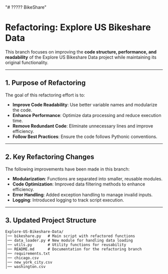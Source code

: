 "# ????? BikeShare" 
# Refactoring: Explore US Bikeshare Data  

This branch focuses on improving the **code structure, performance, and readability** of the Explore US Bikeshare Data project while maintaining its original functionality.  

---

## **1. Purpose of Refactoring**  
The goal of this refactoring effort is to:  

- **Improve Code Readability**: Use better variable names and modularize the code.  
- **Enhance Performance**: Optimize data processing and reduce execution time.  
- **Remove Redundant Code**: Eliminate unnecessary lines and improve efficiency.  
- **Follow Best Practices**: Ensure the code follows Pythonic conventions.  

---

## **2. Key Refactoring Changes**  
The following improvements have been made in this branch:  

- **Modularization**: Functions are separated into smaller, reusable modules.  
- **Code Optimization**: Improved data filtering methods to enhance efficiency.  
- **Error Handling**: Added exception handling to manage invalid inputs.  
- **Logging**: Introduced logging to track script execution.  

---

## **3. Updated Project Structure**  
```plaintext
Explore-US-Bikeshare-Data/
│── bikeshare.py   # Main script with refactored functions
│── data_loader.py # New module for handling data loading
│── utils.py       # Utility functions for reusability
│── README.md      # Documentation for the refactoring branch
│── requirements.txt
│── chicago.csv
│── new_york_city.csv
│── washington.csv
